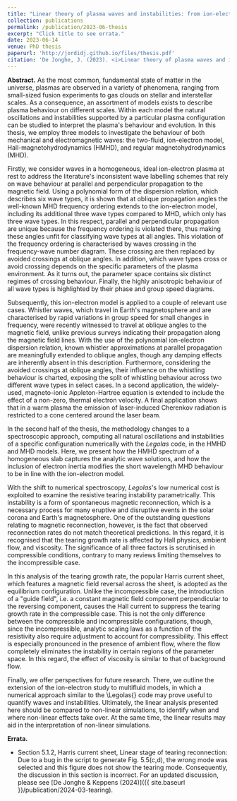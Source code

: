 ```yaml
---
title: "Linear theory of plasma waves and instabilities: from ion-electron to MHD descriptions"
collection: publications
permalink: /publication/2023-06-thesis
excerpt: "Click title to see errata."
date: 2023-06-14
venue: PhD thesis
paperurl: 'http://jordidj.github.io/files/thesis.pdf'
citation: 'De Jonghe, J. (2023). <i>Linear theory of plasma waves and instabilities: from ion-electron to MHD descriptions</i>. PhD thesis.'
---
```


__Abstract.__ As the most common, fundamental state of matter in the universe, plasmas are observed in a variety of phenomena, ranging from small-sized fusion experiments to gas clouds on stellar and interstellar scales. As a consequence, an assortment of models exists to describe plasma behaviour on different scales. Within each model the natural oscillations and instabilities supported by a particular plasma configuration can be studied to interpret the plasma's behaviour and evolution. In this thesis, we employ three models to investigate the behaviour of both mechanical and electromagnetic waves: the two-fluid, ion-electron model, Hall-magnetohydrodynamics (HMHD), and regular magnetohydrodynamics (MHD). 

Firstly, we consider waves in a homogeneous, ideal ion-electron plasma at rest to address the literature's inconsistent wave labelling schemes that rely on wave behaviour at parallel and perpendicular propagation to the magnetic field. Using a polynomial form of the dispersion relation, which describes six wave types, it is shown that at oblique propagation angles the well-known MHD frequency ordering extends to the ion-electron model, including its additional three wave types compared to MHD, which only has three wave types. In this respect, parallel and perpendicular propagation are unique because the frequency ordering is violated there, thus making these angles unfit for classifying wave types at all angles. This violation of the frequency ordering is characterised by waves crossing in the frequency-wave number diagram. These crossing are then replaced by avoided crossings at oblique angles. In addition, which wave types cross or avoid crossing depends on the specific parameters of the plasma environment. As it turns out, the parameter space contains six distinct regimes of crossing behaviour. Finally, the highly anisotropic behaviour of all wave types is highlighted by their phase and group speed diagrams.

Subsequently, this ion-electron model is applied to a couple of relevant use cases. Whistler waves, which travel in Earth's magnetosphere and are characterised by rapid variations in group speed for small changes in frequency, were recently witnessed to travel at oblique angles to the magnetic field, unlike previous surveys indicating their propagation along the magnetic field lines. With the use of the polynomial ion-electron dispersion relation, known whistler approximations at parallel propagation are meaningfully extended to oblique angles, though any damping effects are inherently absent in this description. Furthermore, considering the avoided crossings at oblique angles, their influence on the whistling behaviour is charted, exposing the split of whistling behaviour across two different wave types in select cases. In a second application, the widely-used, magneto-ionic Appleton-Hartree equation is extended to include the effect of a non-zero, thermal electron velocity. A final application shows that in a warm plasma the emission of laser-induced Cherenkov radiation is restricted to a cone centered around the laser beam.

In the second half of the thesis, the methodology changes to a spectroscopic approach, computing all natural oscillations and instabilities of a specific configuration numerically with the _Legolas_ code, in the HMHD and MHD models. Here, we present how the HMHD spectrum of a homogeneous slab captures the analytic wave solutions, and how the inclusion of electron inertia modifies the short wavelength MHD behaviour to be in line with the ion-electron model.

With the shift to numerical spectroscopy, _Legolas_'s low numerical cost is exploited to examine the resistive tearing instability parametrically. This instability is a form of spontaneous magnetic reconnection, which is a necessary process for many eruptive and disruptive events in the solar corona and Earth's magnetosphere. One of the outstanding questions relating to magnetic reconnection, however, is the fact that observed reconnection rates do not match theoretical predictions. In this regard, it is recognised that the tearing growth rate is affected by Hall physics, ambient flow, and viscosity. The significance of all three factors is scrutinised in compressible conditions, contrary to many reviews limiting themselves to the incompressible case.

In this analysis of the tearing growth rate, the popular Harris current sheet, which features a magnetic field reversal across the sheet, is adopted as the equilibrium configuration. Unlike the incompressible case, the introduction of a "guide field", i.e. a constant magnetic field component perpendicular to the reversing component, causes the Hall current to suppress the tearing growth rate in the compressible case. This is not the only difference between the compressible and incompressible configurations, though, since the incompressible, analytic scaling laws as a function of the resistivity also require adjustment to account for compressibility. This effect is especially pronounced in the presence of ambient flow, where the flow completely eliminates the instability in certain regions of the parameter space. In this regard, the effect of viscosity is similar to that of background flow.

Finally, we offer perspectives for future research. There, we outline the extension of the ion-electron study to multifluid models, in which a numerical approach similar to the \Legolas{} code may prove useful to quantify waves and instabilities. Ultimately, the linear analysis presented here should be compared to non-linear simulations, to identify when and where non-linear effects take over. At the same time, the linear results may aid in the interpretation of non-linear simulations.

__Errata.__
- Section 5.1.2, Harris current sheet, Linear stage of tearing reconnection: Due to a bug in the script to generate Fig. 5.5(c,d), the wrong mode was selected and this figure does not show the tearing mode. Consequently, the discussion in this section is incorrect. For an updated discussion, please see [De Jonghe & Keppens (2024)]({{ site.baseurl }}/publication/2024-03-tearing).